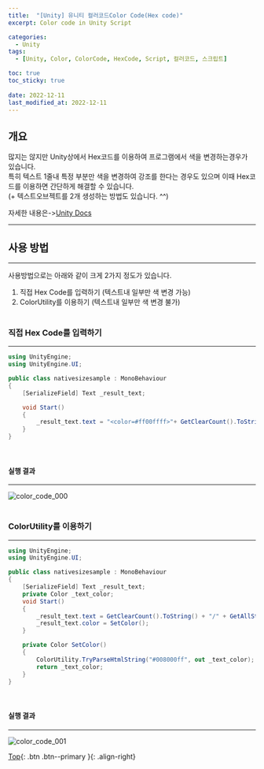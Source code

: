 ```yaml
---
title:  "[Unity] 유니티 컬러코드Color Code(Hex code)"
excerpt: Color code in Unity Script

categories:
  - Unity
tags:
  - [Unity, Color, ColorCode, HexCode, Script, 컬러코드, 스크립트]

toc: true
toc_sticky: true
 
date: 2022-12-11
last_modified_at: 2022-12-11
---
```


## 개요
많지는 않지만 Unity상에서 Hex코드를 이용하여 프로그램에서 색을 변경하는경우가 있습니다.<br>
특히 텍스트 1줄내 특정 부분만 색을 변경하여 강조를 한다는 경우도 있으며 이때 Hex코드를 이용하면 간단하게 해결할 수 있습니다.<br>
(+ 텍스트오브젝트를 2개 생성하는 방법도 있습니다. ^^)<br>

자세한 내용은->[Unity Docs](https://docs.unity3d.com/Packages/com.unity.ugui@1.0/manual/StyledText.html)

---
## 사용 방법
---
사용방법으로는 아래와 같이 크게 2가지 정도가 있습니다.
1. 직접 Hex Code를 입력하기 (텍스트내 일부만 색 변경 가능)
2. ColorUtility를 이용하기 (텍스트내 일부만 색 변경 불가)
<br><br>


### 직접 Hex Code를 입력하기
---
``` C#
using UnityEngine;
using UnityEngine.UI;

public class nativesizesample : MonoBehaviour
{
    [SerializeField] Text _result_text;

    void Start()
    {
        _result_text.text = "<color=#ff00ffff>"+ GetClearCount().ToString() + "</color>" + "/" + GetAllStageCount().ToString();
    }
}
```
<br>

#### 실행 결과
---

![color_code_000](https://user-images.githubusercontent.com/40765022/206886614-7da8f384-6c93-4f8d-863b-8cc9a84ca669.png)
<br>
<br>

### ColorUtility를 이용하기
---
``` C#
using UnityEngine;
using UnityEngine.UI;

public class nativesizesample : MonoBehaviour
{
    [SerializeField] Text _result_text;
    private Color _text_color;
    void Start()
    {
        _result_text.text = GetClearCount().ToString() + "/" + GetAllStageCount().ToString();
        _result_text.color = SetColor();
    }

    private Color SetColor()
    {
        ColorUtility.TryParseHtmlString("#008000ff", out _text_color);
        return _text_color;
    }
}
```
<br> 


#### 실행 결과
---
![color_code_001](https://user-images.githubusercontent.com/40765022/206888087-bcdbc7d6-07bb-48dc-98b5-25187d371a6f.png)
<br>


[Top](#){: .btn .btn--primary }{: .align-right}